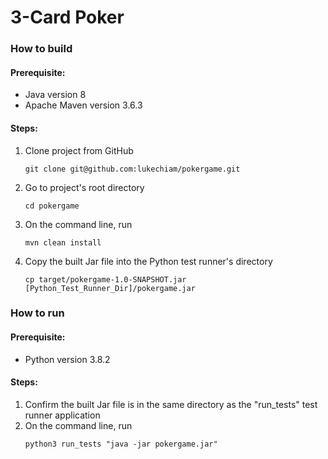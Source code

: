 # 3-Card Poker

### How to build
#### Prerequisite:

- Java version 8
- Apache Maven version 3.6.3

#### Steps:
1. Clone project from GitHub
   ```
   git clone git@github.com:lukechiam/pokergame.git
   ```
2. Go to project's root directory
   ```
   cd pokergame
   ```
2. On the command line, run
   ```
   mvn clean install
   ```
3. Copy the built Jar file into the Python test runner's directory
   ```
   cp target/pokergame-1.0-SNAPSHOT.jar [Python_Test_Runner_Dir]/pokergame.jar
   ```

### How to run
#### Prerequisite:

- Python version 3.8.2

#### Steps:
1. Confirm the built Jar file is in the same directory as the "run_tests" test runner application
2. On the command line, run
    ```
    python3 run_tests "java -jar pokergame.jar"
    ```

